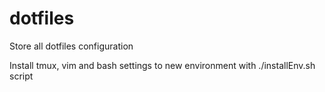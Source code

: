 # dotfiles
Store all dotfiles configuration

Install tmux, vim and bash settings to new environment with ./installEnv.sh script
